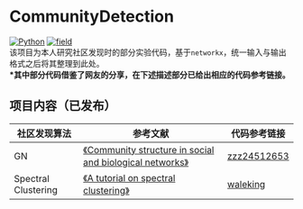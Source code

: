 # CommunityDetection
[![Python](https://img.shields.io/badge/Python-3.6-blue.svg)](https://www.python.org/)
[![field](https://img.shields.io/badge/Field-Complex%20Network-brightgreen.svg)](https://en.wikipedia.org/wiki/Community_structure)  
该项目为本人研究社区发现时的部分实验代码，基于```networkx```，统一输入与输出格式之后将其整理到此处。  
**\*其中部分代码借鉴了网友的分享，在下述描述部分已给出相应的代码参考链接。**  

## 项目内容（已发布）
社区发现算法 | 参考文献 | 代码参考链接
---- | ---- | ----
GN | [《Community structure in social and biological networks》](https://arxiv.org/abs/cond-mat/0112110) | [zzz24512653](https://github.com/zzz24512653/CommunityDetection/blob/master/algorithm/GN.py)
Spectral Clustering | [《A tutorial on spectral clustering》](https://arxiv.org/abs/0711.0189) | [waleking](https://blog.csdn.net/waleking/article/details/7584084)
